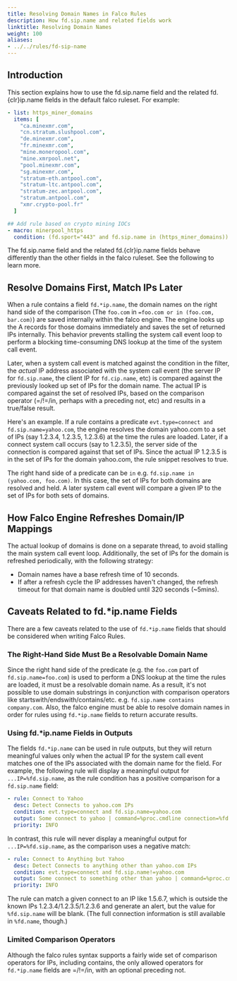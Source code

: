 ```yaml
---
title: Resolving Domain Names in Falco Rules
description: How fd.sip.name and related fields work
linktitle: Resolving Domain Names
weight: 100
aliases:
- ../../rules/fd-sip-name
---
```


## Introduction

This section explains how to use the fd.sip.name field and the related fd.{clr}ip.name fields in the default falco ruleset. For example:

```yaml
- list: https_miner_domains
  items: [
    "ca.minexmr.com",
    "cn.stratum.slushpool.com",
    "de.minexmr.com",
    "fr.minexmr.com",
    "mine.moneropool.com",
    "mine.xmrpool.net",
    "pool.minexmr.com",
    "sg.minexmr.com",
    "stratum-eth.antpool.com",
    "stratum-ltc.antpool.com",
    "stratum-zec.antpool.com",
    "stratum.antpool.com",
    "xmr.crypto-pool.fr"
  ]

## Add rule based on crypto mining IOCs
- macro: minerpool_https
  condition: (fd.sport="443" and fd.sip.name in (https_miner_domains))
```

The fd.sip.name field and the related fd.{clr}ip.name fields behave differently than the other fields in the falco ruleset. See the following to learn more.

## Resolve Domains First, Match IPs Later

When a rule contains a field `fd.*ip.name`, the domain names on the right hand side of the comparison (The `foo.com` in `=foo.com or in (foo.com, bar.com)`) are saved internally within the falco engine. The engine looks up the A records for those domains immediately and saves the set of returned IPs internally. This behavior prevents stalling the system call event loop to perform a blocking time-consuming DNS lookup at the time of the system call event.

Later, when a system call event is matched against the condition in the filter, the *actual* IP address associated with the system call event (the server IP for `fd.sip.name`, the client IP for `fd.cip.name`, etc) is compared against the previously looked up set of IPs for the domain name. The actual IP is compared against the set of resolved IPs, based on the comparison operator (=/!=/in, perhaps with a preceding not, etc) and results in a true/false result.

Here's an example. If a rule contains a predicate `evt.type=connect and fd.sip.name=yahoo.com`, the engine resolves the domain yahoo.com to a set of IPs (say 1.2.3.4, 1.2.3.5, 1.2.3.6) at the time the rules are loaded. Later, if a connect system call occurs (say to 1.2.3.5), the server side of the connection is compared against that set of IPs. Since the actual IP 1.2.3.5 is in the set of IPs for the domain yahoo.com, the rule snippet resolves to true.

The right hand side of a predicate can be `in` e.g. `fd.sip.name in (yahoo.com, foo.com)`. In this case, the set of IPs for both domains are resolved and held. A later system call event will compare a given IP to the set of IPs for both sets of domains.

## How Falco Engine Refreshes Domain/IP Mappings

The actual lookup of domains is done on a separate thread, to avoid stalling the main system call event loop. Additionally, the set of IPs for the domain is refreshed periodically, with the following strategy:

* Domain names have a base refresh time of 10 seconds.
* If after a refresh cycle the IP addresses haven't changed, the refresh timeout for that domain name is doubled until 320 seconds (~5mins).

## Caveats Related to fd.*ip.name Fields

There are a few caveats related to the use of `fd.*ip.name` fields that should be considered when writing Falco Rules.

### The Right-Hand Side Must Be a Resolvable Domain Name

Since the right hand side of the predicate (e.g. the `foo.com` part of `fd.sip.name=foo.com`) is used to perform a DNS lookup at the time the rules are loaded, it must be a resolvable domain name. As a result, it's not possible to use domain substrings in conjunction with comparison operators like startswith/endswith/contains/etc. e.g. `fd.sip.name contains company.com`. Also, the falco engine must be able to resolve domain names in order for rules using `fd.*ip.name` fields to return accurate results.

### Using fd.*ip.name Fields in Outputs

The fields `fd.*ip.name` can be used in rule outputs, but they will return meaningful values only when the actual IP for the system call event matches one of the IPs associated with the domain name for the field. For example, the following rule will display a meaningful output for `...IP=%fd.sip.name`, as the rule condition has a positive comparison for a `fd.sip.name` field:

```yaml
- rule: Connect to Yahoo
  desc: Detect Connects to yahoo.com IPs
  condition: evt.type=connect and fd.sip.name=yahoo.com
  output: Some connect to yahoo | command=%proc.cmdline connection=%fd.name IP=%fd.sip.name
  priority: INFO
```

In contrast, this rule will never display a meaningful output for `...IP=%fd.sip.name`, as the comparison uses a negative match:

```yaml
- rule: Connect to Anything but Yahoo
  desc: Detect Connects to anything other than yahoo.com IPs
  condition: evt.type=connect and fd.sip.name!=yahoo.com
  output: Some connect to something other than yahoo | command=%proc.cmdline connection=%fd.name IP=%fd.sip.name
  priority: INFO
```

The rule can match a given connect to an IP like 1.5.6.7, which is outside the known IPs 1.2.3.4/1.2.3.5/1.2.3.6 and generate an alert, but the value for `%fd.sip.name` will be blank. (The full connection information is still available in `%fd.name`, though.)

### Limited Comparison Operators

Although the falco rules syntax supports a fairly wide set of comparison operators for IPs, including contains, the only allowed operators for `fd.*ip.name` fields are =/!=/in, with an optional preceding not.
